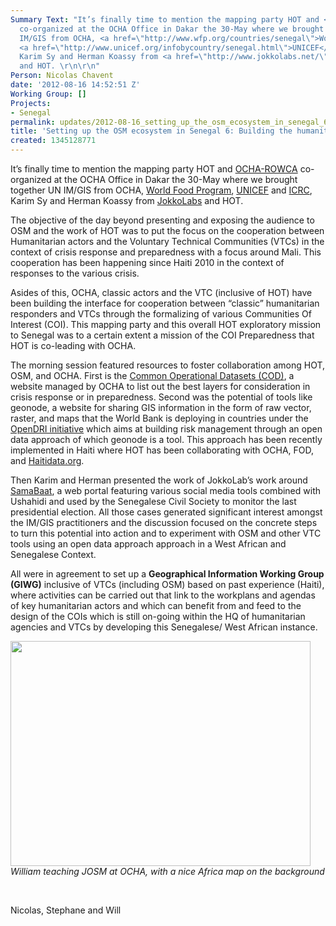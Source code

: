 ```yaml
---
Summary Text: "It’s finally time to mention the mapping party HOT and <a href=\"http://ochaonline.un.org/Default.aspx?alias=ochaonline.un.org/rowca\">OCHA-ROWCA</a>
  co-organized at the OCHA Office in Dakar the 30-May where we brought together UN
  IM/GIS from OCHA, <a href=\"http://www.wfp.org/countries/senegal\">World Food Program</a>,
  <a href=\"http://www.unicef.org/infobycountry/senegal.html\">UNICEF</a> and <a href=\"http://www.icrc.org/eng/where-we-work/africa/senegal/index.jsp\">ICRC</a>,
  Karim Sy and Herman Koassy from <a href=\"http://www.jokkolabs.net/\">JokkoLabs</a>
  and HOT. \r\n\r\n"
Person: Nicolas Chavent
date: '2012-08-16 14:52:51 Z'
Working Group: []
Projects:
- Senegal
permalink: updates/2012-08-16_setting_up_the_osm_ecosystem_in_senegal_6_building_the_humanitarian_component
title: 'Setting up the OSM ecosystem in Senegal 6: Building the humanitarian component'
created: 1345128771
---
```

<p>It’s finally time to mention the mapping party HOT and <a href="http://ochaonline.un.org/Default.aspx?alias=ochaonline.un.org/rowca">OCHA-ROWCA</a> co-organized at the OCHA Office in Dakar the 30-May where we brought together UN IM/GIS from OCHA, <a href="http://www.wfp.org/countries/senegal">World Food Program</a>, <a href="http://www.unicef.org/infobycountry/senegal.html">UNICEF</a> and <a href="http://www.icrc.org/eng/where-we-work/africa/senegal/index.jsp">ICRC</a>, Karim Sy and Herman Koassy from <a href="http://www.jokkolabs.net/">JokkoLabs</a> and HOT.</p><p>The objective of the day beyond presenting and exposing the audience to OSM and the work of HOT was to put the focus on the cooperation between Humanitarian actors and the Voluntary Technical Communities (VTCs) in the context of crisis response and preparedness with a focus around Mali. This cooperation has been happening since Haiti 2010 in the context of responses to the various crisis.</p><p>Asides of this, OCHA, classic actors and the VTC (inclusive of HOT) have been building the interface for cooperation between “classic” humanitarian responders and VTCs through the formalizing of various Communities Of Interest (COI). This mapping party and this overall HOT exploratory mission to Senegal was to a certain extent a mission of the COI Preparedness that HOT is co-leading with OCHA.</p><p>The morning session featured resources to foster collaboration among HOT, OSM, and OCHA. First is the <a href="http://cod.humanitarianresponse.info/country-region/senegal">Common Operational Datasets (COD)</a>, a website managed by OCHA to list out the best layers for consideration in crisis response or in preparedness. Second was the potential of tools like geonode, a website for sharing GIS information in the form of raw vector, raster, and maps that the World Bank is deploying in countries under the <a href="http://www.gfdrr.org/gfdrr/opendri/">OpenDRI initiative</a> which aims at building risk management through an open data approach of which geonode is a tool. This approach has been recently implemented in Haiti where HOT has been collaborating with OCHA, FOD, and <a href="http://haitidata.org/">Haitidata.org</a>.</p><p>Then Karim and Herman presented the work of JokkoLab’s work around <a href="http://samabaat.com/">SamaBaat</a>, a web portal featuring various social media tools combined with Ushahidi and used by the Senegalese Civil Society to monitor the last presidential election. All those cases generated significant interest amongst the IM/GIS practitioners and the discussion focused on the concrete steps to turn this potential into action and to experiment with OSM and other VTC tools using an open data approach approach in a West African and Senegalese Context.</p><p>All were in agreement to set up a <strong>Geographical Information Working Group (GIWG)</strong> inclusive of VTCs (including OSM) based on past experience (Haiti), where activities can be carried out that link to the workplans and agendas of key humanitarian actors and which can benefit from and feed to the design of the COIs which is still on-going within the HQ of humanitarian agencies and VTCs by developing this Senegalese/ West African instance.</p><p><img class="image-large" src="/sites/default/files/styles/large/public/image008_0_0.jpg?itok=bNEiIAZA" alt="" width="480" height="360"><br><em>William teaching JOSM at OCHA, with a nice Africa map on the background</em></p><p>&nbsp;</p><p>Nicolas, Stephane and Will</p>
